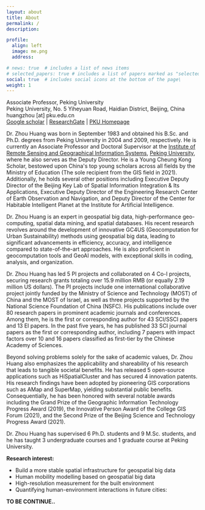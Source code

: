 ```yaml
---
layout: about
title: About
permalink: /
description: 

profile:
  align: left
  image: me.png
  address: 

# news: true  # includes a list of news items
# selected_papers: true # includes a list of papers marked as "selected={true}"
social: true  # includes social icons at the bottom of the page\
weight: 1
---
```


Associate Professor, Peking University<br>
Peking University, No. 5 Yiheyuan Road, Haidian District, Beijing, China<br>
huangzhou [at] pku.edu.cn<br>
[Google scholar](https://scholar.google.com/citations?user=BUFSF_8AAAAJ&hl=en) | [ResearchGate](https://www.researchgate.net/profile/Zhou-Huang-3) | [PKU Homepage](https://faculty.pku.edu.cn/huangzhou)

Dr. Zhou Huang was born in September 1983 and obtained his B.Sc. and Ph.D. degrees from Peking University in 2004 and 2009, respectively. He is currently an Associate Professor and Doctoral Supervisor at the [Institute of Remote Sensing and Geographical Information Systems](https://irsgis.pku.edu.cn/), [Peking University](https://www.pku.edu.cn/), where he also serves as the Deputy Director. He is a Young Cheung Kong Scholar, bestowed upon China's top young scholars across all fields by the Ministry of Education (The sole recipient from the GIS field in 2021). Additionally, he holds several other positions including Executive Deputy Director of the Beijing Key Lab of Spatial Information Integration & Its Applications, Executive Deputy Director of the Engineering Research Center of Earth Observation and Navigation, and Deputy Director of the Center for Habitable Intelligent Planet at the Institute for Artificial Intelligence.

Dr. Zhou Huang is an expert in geospatial big data, high-performance geo-computing, spatial data mining, and spatial databases. His recent research revolves around the development of innovative GC4US (Geocomputation for Urban Sustainability) methods using geospatial big data, leading to significant advancements in efficiency, accuracy, and intelligence compared to state-of-the-art approaches. He is also proficient in geocomputation tools and GeoAI models, with exceptional skills in coding, analysis, and organization.

Dr. Zhou Huang has led 5 PI projects and collaborated on 4 Co-I projects, securing research grants totaling over 15.9 million RMB (or equally 2.19 million US dollars). The PI projects include one international collaborative project jointly funded by the Ministry of Science and Technology (MOST) of China and the MOST of Israel, as well as three projects supported by the National Science Foundation of China (NSFC). His publications include over 80 research papers in prominent academic journals and conferences. Among them, he is the first or corresponding author for 43 SCI/SSCI papers and 13 EI papers. In the past five years, he has published 33 SCI journal papers as the first or corresponding author, including 7 papers with impact factors over 10 and 16 papers classified as first-tier by the Chinese Academy of Sciences.

Beyond solving problems solely for the sake of academic values, Dr. Zhou Huang also emphasizes the applicability and shareability of his research that leads to tangible societal benefits. He has released 5 open-source applications such as HiSpatialCluster and has secured 4 innovation patents. His research findings have been adopted by pioneering GIS corporations such as AMap and SuperMap, yielding substantial public benefits. Consequentially, he has been honored with several notable awards including the Grand Prize of the Geographic Information Technology Progress Award (2019), the Innovative Person Award of the College GIS Forum (2021), and the Second Prize of the Beijing Science and Technology Progress Award (2021).

Dr. Zhou Huang has supervised 6 Ph.D. students and 9 M.Sc. students, and he has taught 3 undergraduate courses and 1 graduate course at Peking University.

**Research interest:** 
- Build a more stable spatial infrastructure for geospatial big data
- Human mobility modelling based on geospatial big data
- High-resolution measurement for the built environment
- Quantifying human-environment interactions in future cities:

**TO BE CONTINUE..**